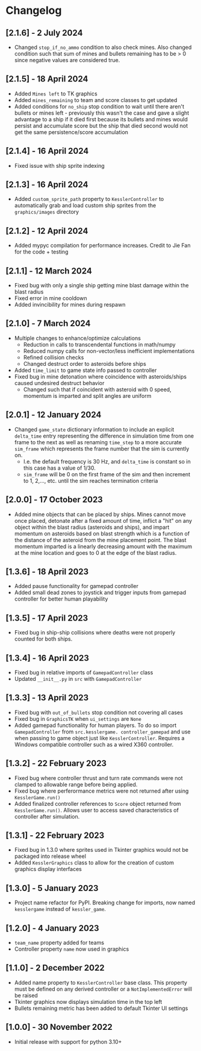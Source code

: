 # Changelog

## [2.1.6] - 2 July 2024

- Changed `stop_if_no_ammo` condition to also check mines. Also changed condition such that sum of mines and bullets 
  remaining has to be > 0 since negative values are considered true.

## [2.1.5] - 18 April 2024

- Added `Mines left` to TK graphics
- Added `mines_remaining` to team and score classes to get updated
- Added conditions for `no_ship` stop condition to wait until there aren't bullets or mines left - previously this 
  wasn't the case and gave a slight advantage to a ship if it died first because its bullets and mines would persist 
  and accumulate score but the ship that died second would not get the same persistence/score accumulation

## [2.1.4] - 16 April 2024

- Fixed issue with ship sprite indexing

## [2.1.3] - 16 April 2024
- Added `custom_sprite_path` property to `KesslerController` to automatically grab and load custom ship sprites from 
  the `graphics/images` directory

## [2.1.2] - 12 April 2024
- Added mypyc compilation for performance increases. Credit to Jie Fan for the code + testing

## [2.1.1] - 12 March 2024

- Fixed bug with only a single ship getting mine blast damage within the blast radius
- Fixed error in mine cooldown
- Added invincibility for mines during respawn

## [2.1.0] - 7 March 2024

- Multiple changes to enhance/optimize calculations
  - Reduction in calls to transcendental functions in math/numpy
  - Reduced numpy calls for non-vector/less inefficient implementations
  - Refined collision checks
  - Changed destruct order to asteroids before ships
- Added `time_limit` to game state info passed to controller
- Fixed bug in mine detonation where coincidence with asteroids/ships caused undesired destruct behavior
  - Changed such that if coincident with asteroid with 0 speed, momentum is imparted and split angles are uniform

## [2.0.1] - 12 January 2024

- Changed `game_state` dictionary information to include an explicit `delta_time` entry representing the difference 
  in simulation time from one frame to the next as well as renaming `time_step` to a more accurate `sim_frame` which 
  represents the frame number that the sim is currently on. 
  - I.e. the default frequency is 30 Hz, and `delta_time` is constant so in this case has a value of 1/30.
  - `sim_frame` will be 0 on the first frame of the sim and then increment to 1, 2,..., etc. until the sim reaches 
    termination criteria

## [2.0.0] - 17 October 2023

- Added mine objects that can be placed by ships. Mines cannot move once placed, detonate after a fixed amount of 
  time, inflict a "hit" on any object within the blast radius (asteroids and ships), and impart momentum on 
  asteroids based on blast strength which is a function of the distance of the asteroid from the mine placement 
  point. The blast momentum imparted is a linearly decreasing amount with the maximum at the mine location and goes 
  to 0 at the edge of the blast radius.

## [1.3.6] - 18 April 2023

- Added pause functionality for gamepad controller
- Added small dead zones to joystick and trigger inputs from gamepad controller for better human playability

## [1.3.5] - 17 April 2023

- Fixed bug in ship-ship collisions where deaths were not properly counted for both ships.

## [1.3.4] - 16 April 2023

- Fixed bug in relative imports of `GamepadController` class
- Updated `__init__.py` in `src` with `GamepadController`

## [1.3.3] - 13 April 2023

- Fixed bug with `out_of_bullets` stop condition not covering all cases
- Fixed bug in `GraphicsTK` when `ui_settings` are `None`
- Added gamepad functionality for human players. To do so import `GamepadController` from `src.kesslergame.
  controller_gamepad` and use when passing to game object just like `KesslerController`. Requires a Windows 
  compatible controller such as a wired X360 controller.

## [1.3.2] - 22 February 2023

- Fixed bug where controller thrust and turn rate commands were not clamped to allowable range before being applied.
- Fixed bug where perferormance metrics were not returned after using `KesslerGame.run()`
- Added finalized controller references to `Score` object returned from `KesslerGame.run()`. Allows user to access saved characteristics of controller after simulation.

## [1.3.1] - 22 February 2023

- Fixed bug in 1.3.0 where sprites used in Tkinter graphics would not be packaged into release wheel
- Added `KesslerGraphics` class to allow for the creation of custom graphics display interfaces

## [1.3.0] - 5 January 2023

- Project name refactor for PyPI. Breaking change for imports, now named `kesslergame` instead of `kessler_game`.

## [1.2.0] - 4 January 2023

- `team_name` property added for teams
- Controller property `name` now used in graphics

## [1.1.0] - 2 December 2022

- Added name property to `KesslerController` base class. This property must be defined on any derived controller or a
  `NotImplementedError` will be raised
- Tkinter graphics now displays simulation time in the top left
- Bullets remaining metric has been added to default Tkinter UI settings

## [1.0.0] - 30 November 2022

- Initial release with support for python 3.10+
